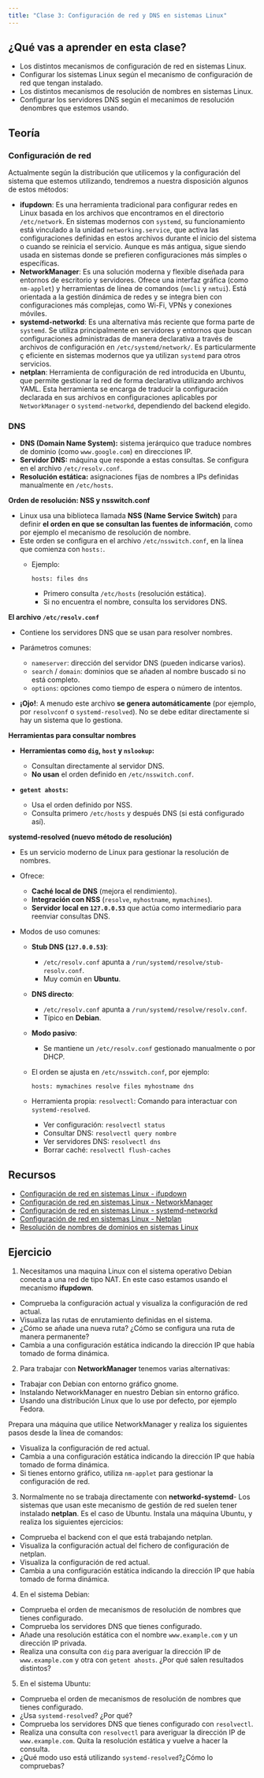 ```yaml
---
title: "Clase 3: Configuración de red y DNS en sistemas Linux"
---
```


## ¿Qué vas a aprender en esta clase?

* Los distintos mecanismos de configuración de red en sistemas Linux.
* Configurar los sistemas Linux según el mecanismo de configuración de red que tengan instalado.
* Los distintos mecanismos de resolución de nombres en sistemas Linux.
* Configurar los servidores DNS según el mecanimos de resolución denombres que estemos usando.

## Teoría

### Configuración de red

Actualmente según la distribución que utilicemos y la configuración del sistema que estemos utilizando, tendremos a nuestra disposición algunos de estos métodos:

* **ifupdown**: Es una herramienta tradicional para configurar redes en Linux basada en los archivos que encontramos en el directorio `/etc/network`. En sistemas modernos con `systemd`, su funcionamiento está vinculado a la unidad `networking.service`, que activa las configuraciones definidas en estos archivos durante el inicio del sistema o cuando se reinicia el servicio. Aunque es más antigua, sigue siendo usada en sistemas donde se prefieren configuraciones más simples o específicas.
* **NetworkManager**: Es una solución moderna y flexible diseñada para entornos de escritorio y servidores. Ofrece una interfaz gráfica (como `nm-applet`) y herramientas de línea de comandos (`nmcli` y `nmtui`). Está orientada a la gestión dinámica de redes y se integra bien con configuraciones más complejas, como Wi-Fi, VPNs y conexiones móviles.
* **systemd-networkd**: Es una alternativa más reciente que forma parte de `systemd`. Se utiliza principalmente en servidores y entornos que buscan configuraciones administradas de manera declarativa a través de archivos de configuración en `/etc/systemd/network/`. Es particularmente ç
eficiente en sistemas modernos que ya utilizan `systemd` para otros servicios.
* **netplan**: Herramienta de configuración de red introducida en Ubuntu, que permite gestionar la red de forma declarativa utilizando archivos YAML. Esta herramienta se encarga de traducir la configuración declarada en sus archivos en configuraciones aplicables por `NetworkManager` o `systemd-networkd`, dependiendo del backend elegido.

### DNS

* **DNS (Domain Name System):** sistema jerárquico que traduce nombres de dominio (como `www.google.com`) en direcciones IP.
* **Servidor DNS:** máquina que responde a estas consultas. Se configura en el archivo `/etc/resolv.conf`.
* **Resolución estática:** asignaciones fijas de nombres a IPs definidas manualmente en `/etc/hosts`.

**Orden de resolución: NSS y nsswitch.conf**

* Linux usa una biblioteca llamada **NSS (Name Service Switch)** para definir **el orden en que se consultan las fuentes de información**, como por ejemplo el mecanismo de resolución de nombre.
* Este orden se configura en el archivo `/etc/nsswitch.conf`, en la línea que comienza con `hosts:`.
  * Ejemplo:

    ```plaintext
    hosts: files dns
    ```
    * Primero consulta `/etc/hosts` (resolución estática).
    * Si no encuentra el nombre, consulta los servidores DNS.

**El archivo `/etc/resolv.conf`**

* Contiene los servidores DNS que se usan para resolver nombres.
* Parámetros comunes:

  * `nameserver`: dirección del servidor DNS (pueden indicarse varios).
  * `search` / `domain`: dominios que se añaden al nombre buscado si no está completo.
  * `options`: opciones como tiempo de espera o número de intentos.
* **¡Ojo!**: A menudo este archivo **se genera automáticamente** (por ejemplo, por `resolvconf` o `systemd-resolved`). No se debe editar directamente si hay un sistema que lo gestiona.

**Herramientas para consultar nombres**

* **Herramientas como `dig`, `host` y `nslookup`:**

  * Consultan directamente al servidor DNS.
  * **No usan** el orden definido en `/etc/nsswitch.conf`.
* **`getent ahosts`:**

  * Usa el orden definido por NSS.
  * Consulta primero `/etc/hosts` y después DNS (si está configurado así).

**systemd-resolved (nuevo método de resolución)**

* Es un servicio moderno de Linux para gestionar la resolución de nombres.
* Ofrece:

  * **Caché local de DNS** (mejora el rendimiento).
  * **Integración con NSS** (`resolve`, `myhostname`, `mymachines`).
  * **Servidor local en `127.0.0.53`** que actúa como intermediario para reenviar consultas DNS.
* Modos de uso comunes:

  * **Stub DNS (`127.0.0.53`)**:
    * `/etc/resolv.conf` apunta a `/run/systemd/resolve/stub-resolv.conf`.
    * Muy común en **Ubuntu**.
  * **DNS directo**:
    * `/etc/resolv.conf` apunta a `/run/systemd/resolve/resolv.conf`.
    * Típico en **Debian**.
  * **Modo pasivo**:
    * Se mantiene un `/etc/resolv.conf` gestionado manualmente o por DHCP.
  * El orden se ajusta en `/etc/nsswitch.conf`, por ejemplo:

    ```plaintext
    hosts: mymachines resolve files myhostname dns
    ```
  * Herramienta propia: `resolvectl`: Comando para interactuar con `systemd-resolved`.
    * Ver configuración: `resolvectl status`
    * Consultar DNS: `resolvectl query nombre`
    * Ver servidores DNS: `resolvectl dns`
    * Borrar caché: `resolvectl flush-caches`

## Recursos

* [Configuración de red en sistemas Linux - ifupdown](https://www.josedomingo.org/pledin/2025/01/configuracion-red-linux-ifupdown/)
* [Configuración de red en sistemas Linux - NetworkManager](https://www.josedomingo.org/pledin/2025/01/configuracion-red-linux-networkmanager/)
* [Configuración de red en sistemas Linux - systemd-networkd](https://www.josedomingo.org/pledin/2025/03/configuracion-red-linux-systemd-networkd/)
* [Configuración de red en sistemas Linux - Netplan](https://www.josedomingo.org/pledin/2025/04/configuracion-red-linux-netplan/)
* [Resolución de nombres de dominios en sistemas Linux](https://www.josedomingo.org/pledin/2024/02/resolucion-nombres-linux/)

## Ejercicio

1. Necesitamos una maquina Linux con el sistema operativo Debian conecta a una red de tipo NAT. En este caso estamos usando el mecanismo **ifupdown**. 
  * Comprueba la configuración actual y visualiza la configuración de red actual.
  * Visualiza las rutas de enrutamiento definidas en el sistema.
  * ¿Cómo se añade una nueva ruta? ¿Cómo se configura una ruta de manera permanente?
  * Cambia a una configuración estática indicando la dirección IP que había tomado de forma dinámica.
2. Para trabajar con **NetworkManager** tenemos varias alternativas:
  * Trabajar con Debian con entorno gráfico gnome.
  * Instalando NetworkManager en nuestro Debian sin entorno gráfico.
  * Usando una distribución Linux que lo use por defecto, por ejemplo Fedora.

  Prepara una máquina que utilice NetworkManager y realiza los siguientes pasos desde la línea de comandos:

  * Visualiza la configuración de red actual.
  * Cambia a una configuración estática indicando la dirección IP que había tomado de forma dinámica.
  * Si tienes entorno gráfico, utiliza `nm-applet` para gestionar la configuración de red.

3. Normalmente no se trabaja directamente con **networkd-systemd**- Los sistemas que usan este mecanismo de gestión de red suelen tener instalado **netplan**. Es el caso de Ubuntu. Instala una máquina Ubuntu, y realiza los siguientes ejercicios:
  * Comprueba el backend con el que está trabajando netplan.
  * Visualiza la configuración actual del fichero de configuración de netplan.
  * Visualiza la configuración de red actual.
  * Cambia a una configuración estática indicando la dirección IP que había tomado de forma dinámica.

4. En el sistema Debian:
  * Comprueba el orden de mecanismos de resolución de nombres que tienes configurado.
  * Comprueba los servidores DNS que tienes configurado.
  * Añade una resolución estática con el nombre `www.example.com` y un dirección IP privada.
  * Realiza una consulta con `dig` para averiguar la dirección IP de `www.example.com` y otra con `getent ahosts`. ¿Por qué salen resultados distintos?

5. En el sistema Ubuntu:
  * Comprueba el orden de mecanismos de resolución de nombres que tienes configurado.
  * ¿Usa `systemd-resolved`? ¿Por qué?
  * Comprueba los servidores DNS que tienes configurado con `resolvectl`.
  * Realiza una consulta con `resolvectl` para averiguar la dirección IP de `www.example.com`. Quita la resolución estática y vuelve a hacer la consulta.
  * ¿Qué modo uso está utilizando `systemd-resolved`?¿Cómo lo compruebas? 
